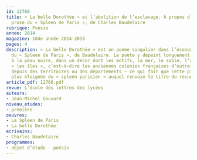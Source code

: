 ```yaml
---
id: 12760
title: « La belle Dorothée » et l’abolition de l’esclavage. À propos d’un poème en
  prose du « Spleen de Paris », de Charles Baudelaire
rubrique: Poésie
annee: 2014
magazine: 104e année 2014-2015
pages: 4
description: « La belle Dorothée » est un poème singulier dans l’économie générale
  du « Spleen de Paris », de Baudelaire. Le poète y dépeint longuement une jeune femme
  à la peau noire, dans un décor dont les motifs, la mer, le sable, l’azur, évoquent
  « les îles », c’est-à-dire les anciennes colonies françaises d’outre-mer, devenues
  depuis des territoires ou des départements – ce qui fait que cette pièce est la
  plus éloignée du « spleen parisien » auquel renvoie le titre du recueil...
article_pdf: 12760.pdf
revue: L’école des lettres des lycées
auteurs:
- Jean-Michel Gouvard
niveau_etudes:
- première
oeuvres:
- Le Spleen de Paris
- La belle Dorothée
ecrivains:
- Charles Baudelaire
programmes:
- objet d’étude - poésie
---
```

